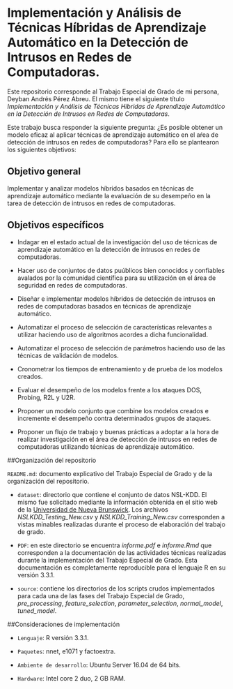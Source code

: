 # Implementación y Análisis de Técnicas Híbridas de Aprendizaje Automático en la Detección de Intrusos en Redes de Computadoras.
Este repositorio corresponde al Trabajo Especial de Grado de mi persona, Deyban Andrés Pérez Abreu. El mismo tiene el siguiente título *Implementación y Análisis de Técnicas Híbridas de Aprendizaje Automático en la Detección de Intrusos en Redes de Computadoras*.

Este trabajo busca responder la siguiente pregunta: ¿Es posible obtener un modelo eficaz al aplicar técnicas de aprendizaje automático en el aŕea de detección de intrusos en redes de computadoras? Para ello se plantearon los siguientes objetivos:

## Objetivo general
Implementar y analizar modelos híbridos basados en técnicas de aprendizaje automático mediante la evaluación de su desempeño en la tarea de detección de intrusos en redes de computadoras.

## Objetivos específicos
+ Indagar en el estado actual de la investigación del uso de técnicas de aprendizaje automático en la detección de intrusos en redes de computadoras.

+ Hacer uso de conjuntos de datos puúblicos bien conocidos y confiables avalados por la comunidad científica para su utilización en el área de seguridad en redes de computadoras.

+ Diseñar e implementar modelos híbridos de detección de intrusos en redes de computadoras basados en técnicas de aprendizaje automático.

+ Automatizar el proceso de selección de características relevantes a utilizar haciendo uso de algoritmos acordes a dicha funcionalidad.

+ Automatizar el proceso de selección de parámetros haciendo uso de las técnicas de validación de modelos.

+ Cronometrar los tiempos de entrenamiento y de prueba de los modelos creados.

+ Evaluar el desempeño de los modelos frente a los ataques DOS, Probing, R2L y U2R.

+ Proponer un modelo conjunto que combine los modelos creados e incremente el desempeño contra determinados grupos de ataques.

+ Proponer un flujo de trabajo y buenas prácticas a adoptar a la hora de realizar investigación en el área de detección de intrusos en redes de computadoras utilizando técnicas de aprendizaje automático.

##Organización del repositorio

`README.md`: documento explicativo del Trabajo Especial de Grado y de la organización del repositorio.

+ `dataset`: directorio que contiene el conjunto de datos NSL-KDD. El mismo fue solicitado mediante la información obtenida en el sitio web de la [Universidad de Nueva Brunswick](http://www.unb.ca/research/iscx/dataset/iscx-NSL-KDD-dataset.html). Los archivos *NSLKDD\_Testing\_New.csv* y *NSLKDD\_Training\_New.csv* corresponden a vistas minables realizadas durante el proceso de elaboración del trabajo de grado.

+ `PDF`: en este directorio se encuentra *informe.pdf* e *informe.Rmd* que corresponden a la documentación de las actividades técnicas realizadas durante la implementación del Trabajo Especial de Grado. Esta documentación es completamente reproducible para el lenguaje R en su versión 3.3.1.

+ `source`: contiene los directorios de los scripts crudos implementados para cada una de las fases del Trabajo Especial de Grado, *pre\_processing*, *feature_selection*, *parameter_selection*, *normal_model*, *tuned_model*.

##Consideraciones de implementación

+ `Lenguaje`: R versión 3.3.1.

+ `Paquetes`: nnet, e1071 y factoextra.

+ `Ambiente de desarrollo`: Ubuntu Server 16.04 de 64 bits.

+ `Hardware`: Intel core 2 duo, 2 GB RAM.